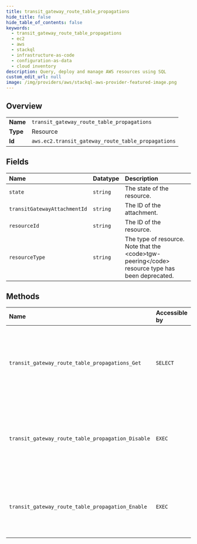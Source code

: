 ```yaml
---
title: transit_gateway_route_table_propagations
hide_title: false
hide_table_of_contents: false
keywords:
  - transit_gateway_route_table_propagations
  - ec2
  - aws    
  - stackql
  - infrastructure-as-code
  - configuration-as-data
  - cloud inventory
description: Query, deploy and manage AWS resources using SQL
custom_edit_url: null
image: /img/providers/aws/stackql-aws-provider-featured-image.png
---
```

  
    

## Overview
<table><tbody>
<tr><td><b>Name</b></td><td><code>transit_gateway_route_table_propagations</code></td></tr>
<tr><td><b>Type</b></td><td>Resource</td></tr>
<tr><td><b>Id</b></td><td><code>aws.ec2.transit_gateway_route_table_propagations</code></td></tr>
</tbody></table>

## Fields
| Name | Datatype | Description |
|:-----|:---------|:------------|
| `state` | `string` | The state of the resource. |
| `transitGatewayAttachmentId` | `string` | The ID of the attachment. |
| `resourceId` | `string` | The ID of the resource. |
| `resourceType` | `string` | The type of resource. Note that the &lt;code&gt;tgw-peering&lt;/code&gt; resource type has been deprecated. |
## Methods
| Name | Accessible by | Required Params | Description |
|:-----|:--------------|:----------------|:------------|
| `transit_gateway_route_table_propagations_Get` | `SELECT` | `TransitGatewayRouteTableId, region` | Gets information about the route table propagations for the specified transit gateway route table. |
| `transit_gateway_route_table_propagation_Disable` | `EXEC` | `TransitGatewayAttachmentId, TransitGatewayRouteTableId, region` | Disables the specified resource attachment from propagating routes to the specified propagation route table. |
| `transit_gateway_route_table_propagation_Enable` | `EXEC` | `TransitGatewayAttachmentId, TransitGatewayRouteTableId, region` | Enables the specified attachment to propagate routes to the specified propagation route table. |
